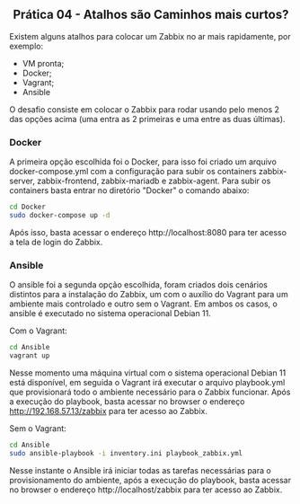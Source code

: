 <h2 align="center">Prática 04 - Atalhos são Caminhos mais curtos?</h2>

Existem alguns atalhos para colocar um Zabbix no ar mais rapidamente, por exemplo:

- VM pronta;
- Docker;
- Vagrant;
- Ansible

O desafio consiste em colocar o Zabbix para rodar usando pelo menos 2 das opções acima (uma entra as 2 primeiras e uma entre as duas últimas).

### Docker

A primeira opção escolhida foi o Docker, para isso foi criado um arquivo docker-compose.yml com a configuração para subir os containers zabbix-server, zabbix-frontend, zabbix-mariadb e zabbix-agent. Para subir os containers basta entrar no diretório "Docker" o comando abaixo:

```bash
cd Docker
sudo docker-compose up -d
```

Após isso, basta acessar o endereço http://localhost:8080 para ter acesso a tela de login do Zabbix.

### Ansible 

O ansible foi a segunda opção escolhida, foram criados dois cenários distintos para a instalação do Zabbix, um com o auxílio do Vagrant para um ambiente mais controlado e outro sem o Vagrant.
Em ambos os casos, o ansible é executado no sistema operacional Debian 11.

Com o Vagrant:

```bash
cd Ansible
vagrant up
```

Nesse momento uma máquina virtual com o sistema operacional Debian 11 está disponível, em seguida o Vagrant irá executar o arquivo playbook.yml que provisionará todo o ambiente necessário para o Zabbix funcionar. Após a execução do playbook, basta acessar no browser o endereço http://192.168.57.13/zabbix para ter acesso ao Zabbix.

Sem o Vagrant:

```bash
cd Ansible
sudo ansible-playbook -i inventory.ini playbook_zabbix.yml
```

Nesse instante o Ansible irá iniciar todas as tarefas necessárias para o provisionamento do ambiente, após a execução do playbook, basta acessar no browser o endereço http://localhost/zabbix para ter acesso ao Zabbix.




